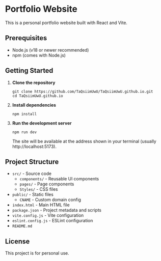 # Portfolio Website

This is a personal portfolio website built with React and Vite.

## Prerequisites
- Node.js (v18 or newer recommended)
- npm (comes with Node.js)

## Getting Started

1. **Clone the repository**
   ```
   git clone https://github.com/TaQsiimUwU/TaQsiimUwU.github.io.git
   cd TaQsiimUwU.github.io
   ```

2. **Install dependencies**
   ```
   npm install
   ```

3. **Run the development server**
   ```
   npm run dev
   ```
   The site will be available at the address shown in your terminal (usually http://localhost:5173).

## Project Structure

- `src/` - Source code
  - `components/` - Reusable UI components
  - `pages/` - Page components
  - `Styles/` - CSS files
- `public/` - Static files
  - `CNAME` - Custom domain config
- `index.html` - Main HTML file
- `package.json` - Project metadata and scripts
- `vite.config.js` - Vite configuration
- `eslint.config.js` - ESLint configuration
- `README.md`


## License
This project is for personal use.
